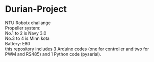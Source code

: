# Durian-Project
NTU Robotx challange \
Propeller system: \
No.1 to 2 is Navy 3.0 \
No.3 to 4 is Minn kota \
Battery: E80 \
this repository includes 3 Arduino codes (one for controller and two for PWM and RS485) and 1 Python code (pyserial).
